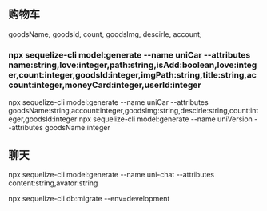 ## 购物车

goodsName,
goodsId,
count,
goodsImg,
descirle,
account,

### npx sequelize-cli model:generate --name uniCar --attributes name:string,love:integer,path:string,isAdd:boolean,love:integer,count:integer,goodsId:integer,imgPath:string,title:string,account:integer,moneyCard:integer,userId:integer

npx sequelize-cli model:generate --name uniCar --attributes goodsName:string,account:integer,goodsImg:string,descirle:string,count:integer,goodsId:integer
npx sequelize-cli model:generate --name uniVersion --attributes goodsName:integer

## 聊天

npx sequelize-cli model:generate --name uni-chat --attributes content:string,avator:string

npx sequelize-cli db:migrate --env=development

